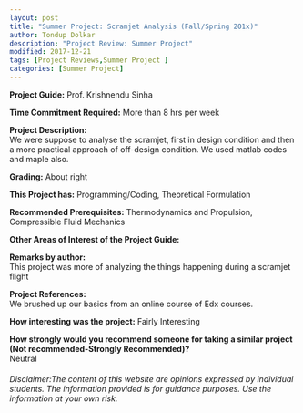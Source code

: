 ```yaml
---
layout: post
title: "Summer Project: Scramjet Analysis (Fall/Spring 201x)"
author: Tondup Dolkar
description: "Project Review: Summer Project"
modified: 2017-12-21
tags: [Project Reviews,Summer Project ]
categories: [Summer Project]
---
```


**Project Guide:** Prof. Krishnendu Sinha

**Time Commitment Required:** More than 8 hrs per week

**Project Description:**  
We were suppose to analyse the scramjet, first in design condition and then a more practical approach of off-design condition. We used matlab codes and maple also.

**Grading:** About right

**This Project has:** Programming/Coding, Theoretical Formulation

**Recommended Prerequisites:** Thermodynamics and Propulsion, Compressible Fluid Mechanics 

**Other Areas of Interest of the Project Guide:** 

**Remarks by author:**  
This project was more of analyzing the things happening during a scramjet flight

**Project References:**  
We brushed up our basics from an online course of Edx courses.

**How interesting was the project:** Fairly Interesting

**How strongly would you recommend someone for taking a similar project (Not recommended-Strongly Recommended)?**  
Neutral

###### Disclaimer:The content of this website are opinions expressed by individual students. The information provided is for guidance purposes. Use the information at your own risk. 
